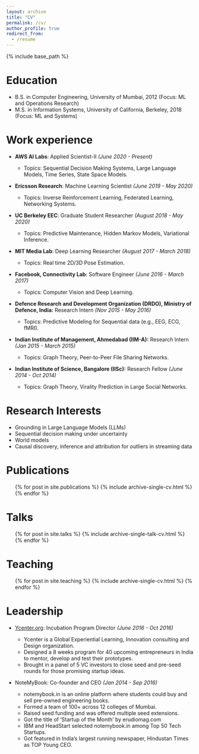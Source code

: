 ```yaml
---
layout: archive
title: "CV"
permalink: /cv/
author_profile: true
redirect_from:
  - /resume
---
```


{% include base_path %}

Education
======
* B.S. in Computer Engineering, University of Mumbai, 2012 (Focus: ML and Operations Research)
* M.S. in Information Systems, University of California, Berkeley, 2018 (Focus: ML and Systems)

Work experience
======
* **AWS AI Labs**: Applied Scientist-II _(June 2020 - Present)_
  * Topics: Sequential Decision Making Systems, Large Language Models, Time Series, State Space Models. 

* **Ericsson Research**: Machine Learning Scientist _(June 2019 - May 2020)_
  * Topics: Inverse Reinforcement Learning, Federated Learning, Networking Systems. 

* **UC Berkeley EEC**: Graduate Student Researcher _(August 2018 - May 2020)_
  * Topics: Predictive Maintenance, Hidden Markov Models, Variational Inference. 

* **MIT Media Lab**: Deep Learning Researcher _(August 2017 - March 2018)_
  * Topics: Real time 2D/3D Pose Estimation. 

* **Facebook, Connectivity Lab**: Software Engineer _(June 2016 - March 2017)_
  * Topics: Computer Vision and Deep Learning. 

* **Defence Research and Development Organization (DRDO), Ministry of Defence, India:** Research Intern _(Nov 2015 - May 2016)_
  * Topics: Predictive Modeling for Sequential data (e.g., EEG, ECG, fMRI). 

* **Indian Institute of Management, Ahmedabad (IIM-A):** Research Intern _(Jan 2015 - March 2015)_
  * Topics: Graph Theory, Peer-to-Peer File Sharing Networks. 

* **Indian Institute of Science, Bangalore (IISc):** Research Fellow _(June 2014 - Oct 2014)_
  * Topics: Graph Theory, Virality Prediction in Large Social Networks. 

Research Interests
======
* Grounding in Large Language Models (LLMs)
* Sequential decision making under uncertainty
* World models
* Causal discovery, inference and attribution for outliers in streaming data

Publications
======
  <ul>{% for post in site.publications %}
    {% include archive-single-cv.html %}
  {% endfor %}</ul>
  
Talks
======
  <ul>{% for post in site.talks %}
    {% include archive-single-talk-cv.html %}
  {% endfor %}</ul>
  
Teaching
======
  <ul>{% for post in site.teaching %}
    {% include archive-single-cv.html %}
  {% endfor %}</ul>
  
Leadership
======
* [Ycenter.org](https://y-center.org/): Incubation Program Director _(June 2016 - Oct 2016)_
  * Ycenter is a Global Experiential Learning, Innovation consulting and Design organization. 
  * Designed a 8 weeks program for 40 upcoming entrepreneurs in India to mentor, develop and test their prototypes. 
  * Brought in a panel of 5 VC investors to close seed and pre-seed rounds for those promising startup ideas. 


* NoteMyBook: Co-founder and CEO _(Jan 2014 - Sep 2016)_
  * notemybook.in is an online platform where students could buy and sell pre-owned engineering books.
  * Formed a team of 100+ across 12 colleges of Mumbai.
  * Raised seed funding and was offered multiple seed extensions.
  * Got the title of ‘Startup of the Month’ by erudiomag.com
  * IBM and HeadStart selected notemybook.in among Top 50 Tech Startups.
  * Got featured in India’s largest running newspaper, Hindustan Times as TOP Young CEO. 




